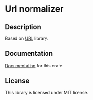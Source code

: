 # Url normalizer

[travis-image]: https://travis-ci.org/svmk/url-normalizer.svg?branch=master
[travis]: https://travis-ci.org/svmk/url-normalizer
[cratesio-image]: https://img.shields.io/crates/v/url-normalizer.svg
[cratesio]: https://crates.io/crates/url-normalizer

## Description
Based on [URL](https://crates.io/crates/url) library.

## Documentation
[Documentation](https://svmk.github.io/url-normalizer/0.1.0/url-normalizer/) for this crate.

## License

This library is licensed under MIT license.

